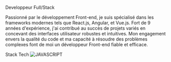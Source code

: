 Developpeur Full/Stack 

Passionné par le développement Front-end, je suis spécialisé dans les frameworks modernes tels que React.js, Angular, et Vue.js. Fort de 9 années d'expérience, j'ai contribué au succès de projets variés en concevant des interfaces utilisateur robustes et intuitives. Mon engagement envers la qualité du code et ma capacité à résoudre des problèmes complexes font de moi un développeur Front-end fiable et efficace.

Stack Tech
![JAVASCRIPT](https://github.com/Richard95360/Richard95360/assets/20089119/ffbc47f2-1951-4e48-8e5b-74489cc80439)
